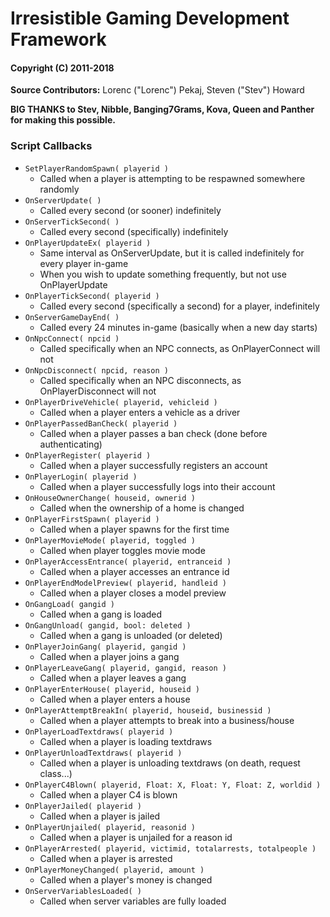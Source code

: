 # Irresistible Gaming Development Framework
#### Copyright (C) 2011-2018

**Source Contributors:**  Lorenc ("Lorenc") Pekaj, Steven ("Stev") Howard

**BIG THANKS to Stev, Nibble, Banging7Grams, Kova, Queen and Panther for making this possible.**

### Script Callbacks

- `SetPlayerRandomSpawn( playerid )`
    - Called when a player is attempting to be respawned somewhere randomly
- `OnServerUpdate( )`
    - Called every second (or sooner) indefinitely
- `OnServerTickSecond( )`
    - Called every second (specifically) indefinitely
- `OnPlayerUpdateEx( playerid )`
    - Same interval as OnServerUpdate, but it is called indefinitely for every player in-game
    - When you wish to update something frequently, but not use OnPlayerUpdate
- `OnPlayerTickSecond( playerid )`
    - Called every second (specifically a second) for a player, indefinitely
- `OnServerGameDayEnd( )`
    - Called every 24 minutes in-game (basically when a new day starts)
- `OnNpcConnect( npcid )`
    - Called specifically when an NPC connects, as OnPlayerConnect will not
- `OnNpcDisconnect( npcid, reason )`
    - Called specifically when an NPC disconnects, as OnPlayerDisconnect will not
- `OnPlayerDriveVehicle( playerid, vehicleid )`
    - Called when a player enters a vehicle as a driver
- `OnPlayerPassedBanCheck( playerid )`
    - Called when a player passes a ban check (done before authenticating)
- `OnPlayerRegister( playerid )`
    - Called when a player successfully registers an account
- `OnPlayerLogin( playerid )`
    - Called when a player successfully logs into their account
- `OnHouseOwnerChange( houseid, ownerid )`
    - Called when the ownership of a home is changed
- `OnPlayerFirstSpawn( playerid )`
    - Called when a player spawns for the first time
- `OnPlayerMovieMode( playerid, toggled )`
    - Called when player toggles movie mode
- `OnPlayerAccessEntrance( playerid, entranceid )`
    - Called when a player accesses an entrance id
- `OnPlayerEndModelPreview( playerid, handleid )`
	- Called when a player closes a model preview
- `OnGangLoad( gangid )`
    - Called when a gang is loaded
- `OnGangUnload( gangid, bool: deleted )`
    - Called when a gang is unloaded (or deleted)
- `OnPlayerJoinGang( playerid, gangid )`
    - Called when a player joins a gang
- `OnPlayerLeaveGang( playerid, gangid, reason )`
    - Called when a player leaves a gang
- `OnPlayerEnterHouse( playerid, houseid )`
    - Called when a player enters a house
- `OnPlayerAttemptBreakIn( playerid, houseid, businessid )`
    - Called when a player attempts to break into a business/house
- `OnPlayerLoadTextdraws( playerid )`
    - Called when a player is loading textdraws
- `OnPlayerUnloadTextdraws( playerid )`
    - Called when a player is unloading textdraws (on death, request class...)
- `OnPlayerC4Blown( playerid, Float: X, Float: Y, Float: Z, worldid )`
    - Called when a player C4 is blown
- `OnPlayerJailed( playerid )`
    - Called when a player is jailed
- `OnPlayerUnjailed( playerid, reasonid )`
    - Called when a player is unjailed for a reason id
- `OnPlayerArrested( playerid, victimid, totalarrests, totalpeople )`
    - Called when a player is arrested
- `OnPlayerMoneyChanged( playerid, amount )`
    - Called when a player's money is changed
- `OnServerVariablesLoaded( )`
    - Called when server variables are fully loaded